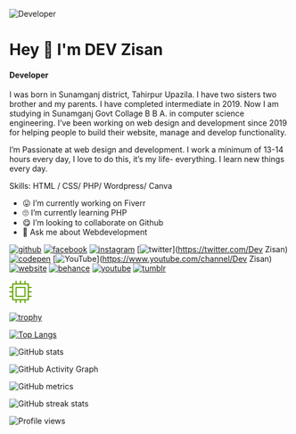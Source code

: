 ![Developer](https://64.media.tumblr.com/47362f8ef2d85f03f8657214f929f509/704de1bcdcec72d8-c2/s2048x3072/8a11f3032b71aa073e84c78cc861ca480a111c87.png)
# Hey 🙋 I'm DEV Zisan 
#### Developer


I was born in Sunamganj district, Tahirpur Upazila. I have two sisters two brother and  my parents. I have completed intermediate in 2019. Now I am studying in Sunamganj Govt Collage B B A. in computer science engineering. I’ve been working on web design and development since 2019 for helping people to build their website, manage and develop functionality.

I’m Passionate at web design and development. I work a minimum of 13-14 hours every day, I love to do this, it’s my life- everything. I learn new things every day.

Skills: HTML / CSS/ PHP/ Wordpress/ Canva

- 😛 I’m currently working on Fiverr 
- 🙄 I’m currently learning PHP 
- 😋 I’m looking to collaborate on Github 
- 💬 Ask me about Webdevelopment 


[<img src='https://cdn.jsdelivr.net/npm/simple-icons@3.0.1/icons/github.svg' alt='github' height='10'>](https://github.com/DEV-Zisan)  [<img src='https://cdn.jsdelivr.net/npm/simple-icons@3.0.1/icons/facebook.svg' alt='facebook' height='10'>](https://www.facebook.com/devzisan)  [<img src='https://cdn.jsdelivr.net/npm/simple-icons@3.0.1/icons/instagram.svg' alt='instagram' height='40'>](https://www.instagram.com/devzisan/)  [<img src='https://cdn.jsdelivr.net/npm/simple-icons@3.0.1/icons/twitter.svg' alt='twitter' height='40'>](https://twitter.com/Dev Zisan)  [<img src='https://cdn.jsdelivr.net/npm/simple-icons@3.0.1/icons/codepen.svg' alt='codepen' height='40'>](https://codepen.io/devzisan)  [<img src='https://cdn.jsdelivr.net/npm/simple-icons@3.0.1/icons/youtube.svg' alt='YouTube' height='40'>](https://www.youtube.com/channel/Dev Zisan)  [<img src='https://cdn.jsdelivr.net/npm/simple-icons@3.0.1/icons/icloud.svg' alt='website' height='40'>](https://developerzisan.com)  [<img src='https://cdn.jsdelivr.net/npm/simple-icons@3.0.1/icons/behance.svg' alt='behance' height='40'>](https://www.behance.net/devzisan121)  [<img src='https://cdn.jsdelivr.net/npm/simple-icons@3.0.1/icons/youtube.svg' alt='youtube' height='40'>](https://www.youtube.com/channel/UC_O78JPUHyTTJKDX0lf6IvQ)  [<img src='https://cdn.jsdelivr.net/npm/simple-icons@3.0.1/icons/tumblr.svg' alt='tumblr' height='40'>](https://devzisan121.tumblr.com/)  

<a href='https://docs.github.com/en/developers'><img src='https://raw.githubusercontent.com/acervenky/animated-github-badges/master/assets/devbadge.gif' width='40' height='40'></a> 

[![trophy](https://github-profile-trophy.vercel.app/?username=DEV-Zisan)](https://github.com/ryo-ma/github-profile-trophy)

[![Top Langs](https://github-readme-stats.vercel.app/api/top-langs/?username=DEV-Zisan)](https://github.com/anuraghazra/github-readme-stats)

![GitHub stats](https://github-readme-stats.vercel.app/api?username=DEV-Zisan&show_icons=true&count_private=true)  

![GitHub Activity Graph](https://activity-graph.herokuapp.com/graph?username=DEV-Zisan)  

![GitHub metrics](https://metrics.lecoq.io/DEV-Zisan)  

![GitHub streak stats](https://github-readme-streak-stats.herokuapp.com/?user=DEV-Zisan)  

![Profile views](https://gpvc.arturio.dev/DEV-Zisan)  
